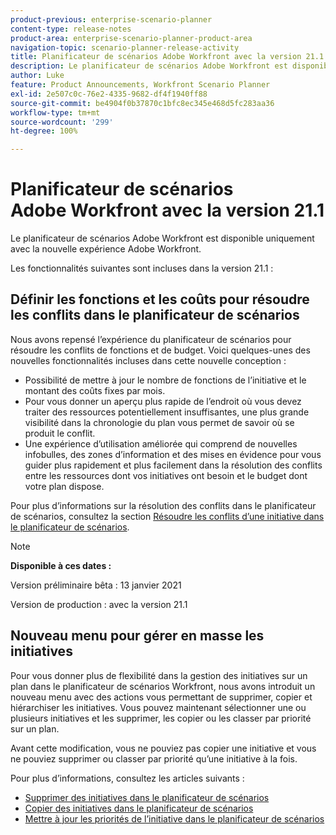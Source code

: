 ```yaml
---
product-previous: enterprise-scenario-planner
content-type: release-notes
product-area: enterprise-scenario-planner-product-area
navigation-topic: scenario-planner-release-activity
title: Planificateur de scénarios Adobe Workfront avec la version 21.1
description: Le planificateur de scénarios Adobe Workfront est disponible uniquement avec la nouvelle expérience Adobe Workfront.
author: Luke
feature: Product Announcements, Workfront Scenario Planner
exl-id: 2e507c0c-76e2-4335-9682-df4f1940ff88
source-git-commit: be4904f0b37870c1bfc8ec345e468d5fc283aa36
workflow-type: tm+mt
source-wordcount: '299'
ht-degree: 100%

---
```


# Planificateur de scénarios Adobe Workfront avec la version 21.1

Le planificateur de scénarios Adobe Workfront est disponible uniquement avec la nouvelle expérience Adobe Workfront.

Les fonctionnalités suivantes sont incluses dans la version 21.1 :

## Définir les fonctions et les coûts pour résoudre les conflits dans le planificateur de scénarios

Nous avons repensé l’expérience du planificateur de scénarios pour résoudre les conflits de fonctions et de budget. Voici quelques-unes des nouvelles fonctionnalités incluses dans cette nouvelle conception :

* Possibilité de mettre à jour le nombre de fonctions de l’initiative et le montant des coûts fixes par mois.
* Pour vous donner un aperçu plus rapide de l’endroit où vous devez traiter des ressources potentiellement insuffisantes, une plus grande visibilité dans la chronologie du plan vous permet de savoir où se produit le conflit.
* Une expérience d’utilisation améliorée qui comprend de nouvelles infobulles, des zones d’information et des mises en évidence pour vous guider plus rapidement et plus facilement dans la résolution des conflits entre les ressources dont vos initiatives ont besoin et le budget dont votre plan dispose.

Pour plus d’informations sur la résolution des conflits dans le planificateur de scénarios, consultez la section [Résoudre les conflits d’une initiative dans le planificateur de scénarios](../../../scenario-planner/resolve-conflicts-in-sp.md).

>[!NOTE]
>
>**Disponible à ces dates :**
>
>Version préliminaire bêta : 13 janvier 2021
>
>Version de production : avec la version 21.1

## Nouveau menu pour gérer en masse les initiatives

Pour vous donner plus de flexibilité dans la gestion des initiatives sur un plan dans le planificateur de scénarios Workfront, nous avons introduit un nouveau menu avec des actions vous permettant de supprimer, copier et hiérarchiser les initiatives. Vous pouvez maintenant sélectionner une ou plusieurs initiatives et les supprimer, les copier ou les classer par priorité sur un plan.

Avant cette modification, vous ne pouviez pas copier une initiative et vous ne pouviez supprimer ou classer par priorité qu’une initiative à la fois.

Pour plus d’informations, consultez les articles suivants :

* [Supprimer des initiatives dans le planificateur de scénarios](../../../scenario-planner/delete-initiatives.md)
* [Copier des initiatives dans le planificateur de scénarios](../../../scenario-planner/copy-initiatives.md)
* [Mettre à jour les priorités de l’initiative dans le planificateur de scénarios](../../../scenario-planner/prioritize-initiatives.md)

